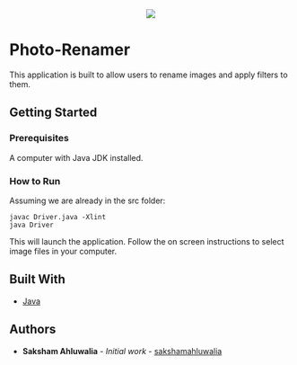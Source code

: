 <div align="center">
  <img src ="https://camo.githubusercontent.com/8791e7edd653488024ac18a0bacacc383cc07b48/687474703a2f2f73332e616d617a6f6e6177732e636f6d2f7a68656e676c61622d6d656469612f77702d636f6e74656e742f75706c6f6164732f323031352f30382f30343136343234362f552d6f662d542d4c6f676f2d426c75652d486f72697a2e706e67" />
</div>

# Photo-Renamer

This application is built to allow users to rename images and apply filters to them.

## Getting Started

### Prerequisites

A computer with Java JDK installed.

### How to Run

Assuming we are already in the src folder:
```
javac Driver.java -Xlint
java Driver
```
This will launch the application. Follow the on screen instructions to select image files in your computer.

## Built With

* [Java](http://www.oracle.com/technetwork/java/javase/overview/java8-2100321.html)

## Authors

* **Saksham Ahluwalia** - *Initial work* - [sakshamahluwalia](https://github.com/sakshamahluwalia)
